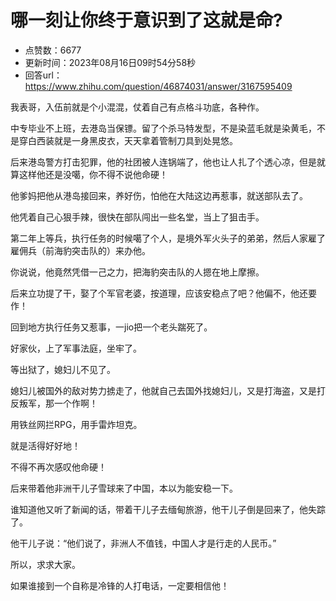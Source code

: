 # 哪一刻让你终于意识到了这就是命?
- 点赞数：6677
- 更新时间：2023年08月16日09时54分58秒
- 回答url：https://www.zhihu.com/question/46874031/answer/3167595409
<body>
 <p data-pid="TOgqytWS">我表哥，入伍前就是个小混混，仗着自己有点格斗功底，各种作。</p>
 <p data-pid="4lDsdMbE">中专毕业不上班，去港岛当保镖。留了个杀马特发型，不是染蓝毛就是染黄毛，不是穿白西装就是一身黑皮衣，天天拿着管制刀具到处晃悠。</p>
 <p data-pid="NrhgV8kS">后来港岛警方打击犯罪，他的社团被人连锅端了，他也让人扎了个透心凉，但是就算这样他还是没噶，你不得不说他命硬！</p>
 <p data-pid="zn77yQ6R">他爹妈把他从港岛接回来，养好伤，怕他在大陆这边再惹事，就送部队去了。</p>
 <p data-pid="CA4zzMdv">他凭着自己心狠手辣，很快在部队闯出一些名堂，当上了狙击手。</p>
 <p data-pid="IyCZJZ3Z">第二年上等兵，执行任务的时候噶了个人，是境外军火头子的弟弟，然后人家雇了雇佣兵（前海豹突击队的）来办他。</p>
 <p data-pid="NBy3WwAr">你说说，他竟然凭借一己之力，把海豹突击队的人摁在地上摩擦。</p>
 <p data-pid="Aw4_i6Yf">后来立功提了干，娶了个军官老婆，按道理，应该安稳点了吧？他偏不，他还要作！</p>
 <p data-pid="Eo0pSw4u">回到地方执行任务又惹事，一jio把一个老头踹死了。</p>
 <p data-pid="_yXAw6Ky">好家伙，上了军事法庭，坐牢了。</p>
 <p data-pid="OGCOAtaY">等出狱了，媳妇儿不见了。</p>
 <p data-pid="0NtJSz4_">媳妇儿被国外的敌对势力掳走了，他就自己去国外找媳妇儿，又是打海盗，又是打反叛军，那一个作啊！</p>
 <p data-pid="noFpuqHS">用铁丝网拦RPG，用手雷炸坦克。</p>
 <p data-pid="mQOFRq9p">就是活得好好地！</p>
 <p data-pid="DJObWR19">不得不再次感叹他命硬！</p>
 <p data-pid="K7iMRym9">后来带着他非洲干儿子雪球来了中国，本以为能安稳一下。</p>
 <p data-pid="gz9qUXyA">谁知道他又听了新闻的话，带着干儿子去缅甸旅游，他干儿子倒是回来了，他失踪了。</p>
 <p data-pid="T-1G9540">他干儿子说：“他们说了，非洲人不值钱，中国人才是行走的人民币。”</p>
 <p data-pid="MNIZ82qS">所以，求求大家。</p>
 <p data-pid="vOvwCgc_">如果谁接到一个自称是冷锋的人打电话，一定要相信他！</p>
 <p></p>
</body>